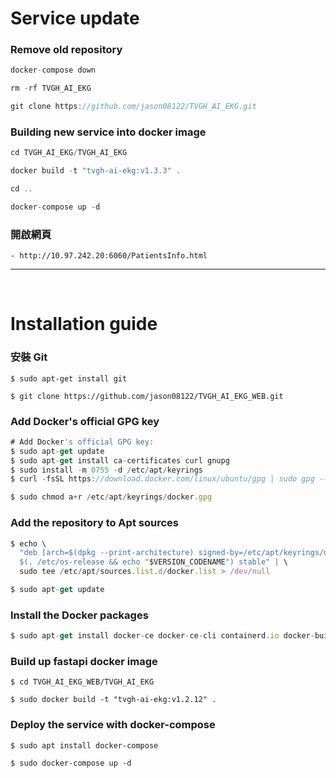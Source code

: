 # Service update

### Remove old repository

```typescript
docker-compose down

rm -rf TVGH_AI_EKG

git clone https://github.com/jason08122/TVGH_AI_EKG.git
```

### Building new service into docker image

```typescript
cd TVGH_AI_EKG/TVGH_AI_EKG

docker build -t "tvgh-ai-ekg:v1.3.3" .

cd ..

docker-compose up -d
```

### 開啟網頁
    - http://10.97.242.20:6060/PatientsInfo.html

---
<br>

# Installation guide

### 安裝 Git
```typescript!
$ sudo apt-get install git

$ git clone https://github.com/jason08122/TVGH_AI_EKG_WEB.git
```

### Add Docker's official GPG key

```typescript
# Add Docker's official GPG key:
$ sudo apt-get update
$ sudo apt-get install ca-certificates curl gnupg
$ sudo install -m 0755 -d /etc/apt/keyrings
$ curl -fsSL https://download.docker.com/linux/ubuntu/gpg | sudo gpg --dearmor -o /etc/apt/keyrings/docker.gpg

$ sudo chmod a+r /etc/apt/keyrings/docker.gpg
```

### Add the repository to Apt sources

```typescript
$ echo \
  "deb [arch=$(dpkg --print-architecture) signed-by=/etc/apt/keyrings/docker.gpg] https://download.docker.com/linux/ubuntu \
  $(. /etc/os-release && echo "$VERSION_CODENAME") stable" | \
  sudo tee /etc/apt/sources.list.d/docker.list > /dev/null

$ sudo apt-get update
```

### Install the Docker packages

```typescript
$ sudo apt-get install docker-ce docker-ce-cli containerd.io docker-buildx-plugin docker-compose-plugin
```

### Build up fastapi docker image

```typescript!
$ cd TVGH_AI_EKG_WEB/TVGH_AI_EKG

$ sudo docker build -t "tvgh-ai-ekg:v1.2.12" .
```

### Deploy the service with docker-compose

```typescript!
$ sudo apt install docker-compose

$ sudo docker-compose up -d
```

